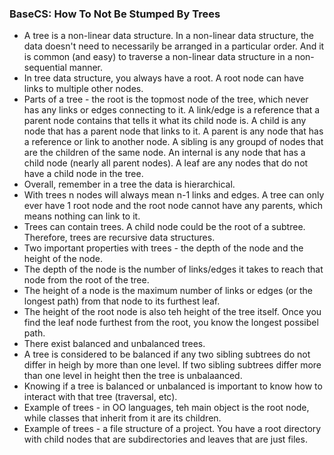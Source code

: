 ### BaseCS: How To Not Be Stumped By Trees
* A tree is a non-linear data structure. In a non-linear data structure, the data doesn't need to necessarily be arranged in a particular order. And it is common (and easy) to traverse a non-linear data structure in a non-sequential manner.
* In tree data structure, you always have a root. A root node can have links to multiple other nodes.
* Parts of a tree - the root is the topmost node of the tree, which never has any links or edges connecting to it. A link/edge is a reference that a parent node contains that tells it what its child node is. A child is any node that has a parent node that links to it. A parent is any node that has a reference or link to another node. A sibling is any groupd of nodes that are the children of the same node. An internal is any node that has a child node (nearly all parent nodes). A leaf are any nodes that do not have a child node in the tree.
* Overall, remember in a tree the data is hierarchical.
* With trees n nodes will always mean n-1 links and edges. A tree can only ever have 1 root node and the root node cannot have any parents, which means nothing can link to it.
* Trees can contain trees. A child node could be the root of a subtree. Therefore, trees are recursive data structures. 
* Two important properties with trees - the depth of the node and the height of the node.
* The depth of the node is the number of links/edges it takes to reach that node from the root of the tree.
* The height of a node is the maximum number of links or edges (or the longest path) from that node to its furthest leaf.
* The height of the root node is also teh height of the tree itself. Once you find the leaf node furthest from the root, you know the longest possibel path.
* There exist balanced and unbalanced trees.
* A tree is considered to be balanced if any two sibling subtrees do not differ in heigh by more than one level. If two sibling subtrees differ more than one level in height then the tree is unbalaanced.
* Knowing if a tree is balanced or unbalanced is important to know how to interact with that tree (traversal, etc).
* Example of trees - in OO languages, teh main object is the root node, while classes that inherit from it are its children. 
* Example of trees - a file structure of a project. You have a root directory with child nodes that are subdirectories and leaves that are just files.